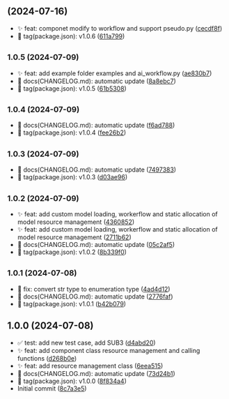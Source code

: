 ##  (2024-07-16)

* ✨ feat: componet modify to workflow and support pseudo.py ([cecdf8f](https://github.com/BrainMatrix/Glia/commit/cecdf8f))
* 🔖 tag(package.json): v1.0.6 ([611a799](https://github.com/BrainMatrix/Glia/commit/611a799))



## <small>1.0.5 (2024-07-09)</small>

* ✨ feat: add example folder examples and ai_workflow.py ([ae830b7](https://github.com/BrainMatrix/Glia/commit/ae830b7))
* 📝 docs(CHANGELOG.md): automatic update ([8a8ebc7](https://github.com/BrainMatrix/Glia/commit/8a8ebc7))
* 🔖 tag(package.json): v1.0.5 ([61b5308](https://github.com/BrainMatrix/Glia/commit/61b5308))



## <small>1.0.4 (2024-07-09)</small>

* 📝 docs(CHANGELOG.md): automatic update ([f6ad788](https://github.com/BrainMatrix/Glia/commit/f6ad788))
* 🔖 tag(package.json): v1.0.4 ([fee26b2](https://github.com/BrainMatrix/Glia/commit/fee26b2))



## <small>1.0.3 (2024-07-09)</small>

* 📝 docs(CHANGELOG.md): automatic update ([7497383](https://github.com/BrainMatrix/Glia/commit/7497383))
* 🔖 tag(package.json): v1.0.3 ([d03ae96](https://github.com/BrainMatrix/Glia/commit/d03ae96))



## <small>1.0.2 (2024-07-09)</small>

* ✨ feat: add custom model loading, workerflow and static allocation of model resource management ([4360852](https://github.com/BrainMatrix/Glia/commit/4360852))
* ✨ feat: add custom model loading, workerflow and static allocation of model resource management ([2711b62](https://github.com/BrainMatrix/Glia/commit/2711b62))
* 📝 docs(CHANGELOG.md): automatic update ([05c2af5](https://github.com/BrainMatrix/Glia/commit/05c2af5))
* 🔖 tag(package.json): v1.0.2 ([8b339f0](https://github.com/BrainMatrix/Glia/commit/8b339f0))



## <small>1.0.1 (2024-07-08)</small>

* 🐛 fix: convert str type to enumeration type ([4ad4d12](https://github.com/BrainMatrix/Glia/commit/4ad4d12))
* 📝 docs(CHANGELOG.md): automatic update ([2776faf](https://github.com/BrainMatrix/Glia/commit/2776faf))
* 🔖 tag(package.json): v1.0.1 ([b42b079](https://github.com/BrainMatrix/Glia/commit/b42b079))



## 1.0.0 (2024-07-08)

* ✅ test: add new test case, add SUB3 ([d4abd20](https://github.com/BrainMatrix/Glia/commit/d4abd20))
* ✨ feat: add component class resource management and calling functions ([d268b0e](https://github.com/BrainMatrix/Glia/commit/d268b0e))
* ✨ feat: add resource management class ([6eea515](https://github.com/BrainMatrix/Glia/commit/6eea515))
* 📝 docs(CHANGELOG.md): automatic update ([73d24b1](https://github.com/BrainMatrix/Glia/commit/73d24b1))
* 🔖 tag(package.json): v1.0.0 ([8f834a4](https://github.com/BrainMatrix/Glia/commit/8f834a4))
* Initial commit ([8c7a3e5](https://github.com/BrainMatrix/Glia/commit/8c7a3e5))



